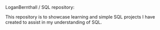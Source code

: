 LoganBernthall / SQL repository:

This repository is to showcase learning and simple SQL projects I have created to assist in my understanding of SQL. 
